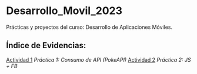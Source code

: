 # Desarrollo_Movil_2023
Prácticas y proyectos del curso: Desarrollo de Aplicaciones Móviles.

## Índice de Evidencias:

[Actividad 1](./ContAPI.md) _Práctica 1: Consumo de API (PokeAPI)_
[Actividad 2](./ContAPI.md) _Práctica 2: JS + FB_
